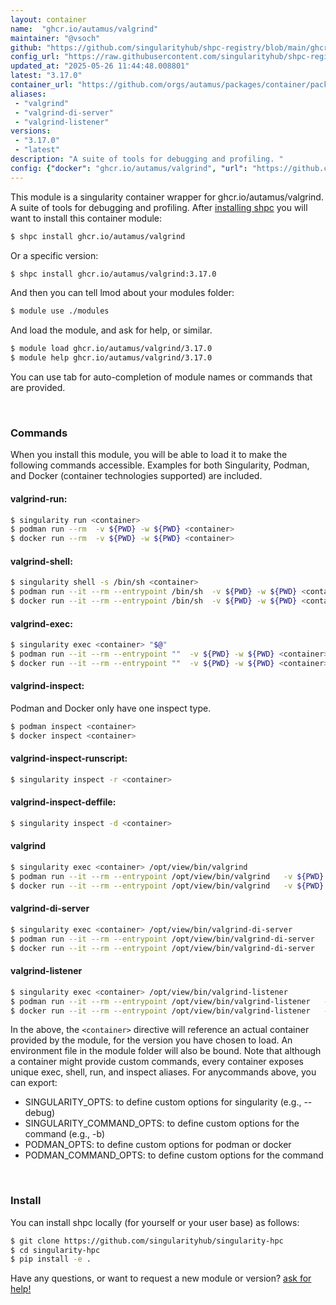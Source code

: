 ```yaml
---
layout: container
name:  "ghcr.io/autamus/valgrind"
maintainer: "@vsoch"
github: "https://github.com/singularityhub/shpc-registry/blob/main/ghcr.io/autamus/valgrind/container.yaml"
config_url: "https://raw.githubusercontent.com/singularityhub/shpc-registry/main/ghcr.io/autamus/valgrind/container.yaml"
updated_at: "2025-05-26 11:44:48.008801"
latest: "3.17.0"
container_url: "https://github.com/orgs/autamus/packages/container/package/valgrind"
aliases:
 - "valgrind"
 - "valgrind-di-server"
 - "valgrind-listener"
versions:
 - "3.17.0"
 - "latest"
description: "A suite of tools for debugging and profiling. "
config: {"docker": "ghcr.io/autamus/valgrind", "url": "https://github.com/orgs/autamus/packages/container/package/valgrind", "maintainer": "@vsoch", "description": "A suite of tools for debugging and profiling. ", "latest": {"3.17.0": "sha256:8d76ab0b31cb1ee748abd9618c101efeb3806507c1d31a5638b90c7feacb9e6b"}, "tags": {"3.17.0": "sha256:8d76ab0b31cb1ee748abd9618c101efeb3806507c1d31a5638b90c7feacb9e6b", "latest": "sha256:8d76ab0b31cb1ee748abd9618c101efeb3806507c1d31a5638b90c7feacb9e6b"}, "aliases": {"valgrind": "/opt/view/bin/valgrind", "valgrind-di-server": "/opt/view/bin/valgrind-di-server", "valgrind-listener": "/opt/view/bin/valgrind-listener"}}
---
```


This module is a singularity container wrapper for ghcr.io/autamus/valgrind.
A suite of tools for debugging and profiling. 
After [installing shpc](#install) you will want to install this container module:


```bash
$ shpc install ghcr.io/autamus/valgrind
```

Or a specific version:

```bash
$ shpc install ghcr.io/autamus/valgrind:3.17.0
```

And then you can tell lmod about your modules folder:

```bash
$ module use ./modules
```

And load the module, and ask for help, or similar.

```bash
$ module load ghcr.io/autamus/valgrind/3.17.0
$ module help ghcr.io/autamus/valgrind/3.17.0
```

You can use tab for auto-completion of module names or commands that are provided.

<br>

### Commands

When you install this module, you will be able to load it to make the following commands accessible.
Examples for both Singularity, Podman, and Docker (container technologies supported) are included.

#### valgrind-run:

```bash
$ singularity run <container>
$ podman run --rm  -v ${PWD} -w ${PWD} <container>
$ docker run --rm  -v ${PWD} -w ${PWD} <container>
```

#### valgrind-shell:

```bash
$ singularity shell -s /bin/sh <container>
$ podman run --it --rm --entrypoint /bin/sh  -v ${PWD} -w ${PWD} <container>
$ docker run --it --rm --entrypoint /bin/sh  -v ${PWD} -w ${PWD} <container>
```

#### valgrind-exec:

```bash
$ singularity exec <container> "$@"
$ podman run --it --rm --entrypoint ""  -v ${PWD} -w ${PWD} <container> "$@"
$ docker run --it --rm --entrypoint ""  -v ${PWD} -w ${PWD} <container> "$@"
```

#### valgrind-inspect:

Podman and Docker only have one inspect type.

```bash
$ podman inspect <container>
$ docker inspect <container>
```

#### valgrind-inspect-runscript:

```bash
$ singularity inspect -r <container>
```

#### valgrind-inspect-deffile:

```bash
$ singularity inspect -d <container>
```


#### valgrind

```bash
$ singularity exec <container> /opt/view/bin/valgrind
$ podman run --it --rm --entrypoint /opt/view/bin/valgrind   -v ${PWD} -w ${PWD} <container> -c " $@"
$ docker run --it --rm --entrypoint /opt/view/bin/valgrind   -v ${PWD} -w ${PWD} <container> -c " $@"
```


#### valgrind-di-server

```bash
$ singularity exec <container> /opt/view/bin/valgrind-di-server
$ podman run --it --rm --entrypoint /opt/view/bin/valgrind-di-server   -v ${PWD} -w ${PWD} <container> -c " $@"
$ docker run --it --rm --entrypoint /opt/view/bin/valgrind-di-server   -v ${PWD} -w ${PWD} <container> -c " $@"
```


#### valgrind-listener

```bash
$ singularity exec <container> /opt/view/bin/valgrind-listener
$ podman run --it --rm --entrypoint /opt/view/bin/valgrind-listener   -v ${PWD} -w ${PWD} <container> -c " $@"
$ docker run --it --rm --entrypoint /opt/view/bin/valgrind-listener   -v ${PWD} -w ${PWD} <container> -c " $@"
```



In the above, the `<container>` directive will reference an actual container provided
by the module, for the version you have chosen to load. An environment file in the
module folder will also be bound. Note that although a container
might provide custom commands, every container exposes unique exec, shell, run, and
inspect aliases. For anycommands above, you can export:

 - SINGULARITY_OPTS: to define custom options for singularity (e.g., --debug)
 - SINGULARITY_COMMAND_OPTS: to define custom options for the command (e.g., -b)
 - PODMAN_OPTS: to define custom options for podman or docker
 - PODMAN_COMMAND_OPTS: to define custom options for the command

<br>

### Install

You can install shpc locally (for yourself or your user base) as follows:

```bash
$ git clone https://github.com/singularityhub/singularity-hpc
$ cd singularity-hpc
$ pip install -e .
```

Have any questions, or want to request a new module or version? [ask for help!](https://github.com/singularityhub/singularity-hpc/issues)